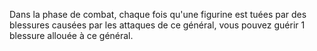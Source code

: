 Dans la phase de combat, chaque fois qu'une figurine est tuées par des blessures causées par les attaques de ce général, vous pouvez guérir 1 blessure allouée à ce général.